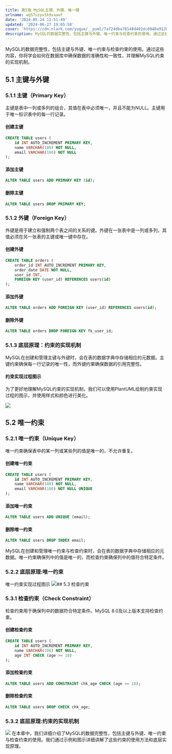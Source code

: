 ```yaml
---
title: 第5章 MySQL主键、外键、唯一键
urlname: wg57uzpv5k9xaawf
date: '2024-05-24 11:51:49'
updated: '2024-06-27 19:05:58'
cover: 'https://cdn.nlark.com/yuque/__puml/7a724dba78148d402dc8940a912054b2.svg'
description: MySQL的数据完整性，包括主键与外键、唯一约束与检查约束的使用。通过这些内容，你将学会如何在数据库中确保数据的准确性和一致性，并理解MySQL约束的实现机制。5.1 主键与外键5.1.1 主键（Primary Key）主键是表中一列或多列的组合，其值在表中必须唯一，并且不能为NULL。主键用...
---
```

MySQL的数据完整性，包括主键与外键、唯一约束与检查约束的使用。通过这些内容，你将学会如何在数据库中确保数据的准确性和一致性，并理解MySQL约束的实现机制。

## 5.1 主键与外键

### 5.1.1 主键（Primary Key）

主键是表中一列或多列的组合，其值在表中必须唯一，并且不能为NULL。主键用于唯一标识表中的每一行记录。

#### 创建主键

```sql
CREATE TABLE users (
    id INT AUTO_INCREMENT PRIMARY KEY,
    name VARCHAR(100) NOT NULL,
    email VARCHAR(100) NOT NULL
);
```

#### 添加主键

```sql
ALTER TABLE users ADD PRIMARY KEY (id);
```

#### 删除主键

```sql
ALTER TABLE users DROP PRIMARY KEY;
```

### 5.1.2 外键（Foreign Key）

外键是用于建立和强制两个表之间的关系的键。外键在一张表中是一列或多列，其值必须在另一张表的主键或唯一键中存在。

#### 创建外键

```sql
CREATE TABLE orders (
    order_id INT AUTO_INCREMENT PRIMARY KEY,
    order_date DATE NOT NULL,
    user_id INT,
    FOREIGN KEY (user_id) REFERENCES users(id)
);
```

#### 添加外键

```sql
ALTER TABLE orders ADD FOREIGN KEY (user_id) REFERENCES users(id);
```

#### 删除外键

```sql
ALTER TABLE orders DROP FOREIGN KEY fk_user_id;
```

### 5.1.3 底层原理：约束的实现机制

MySQL在创建和管理主键与外键时，会在表的数据字典中存储相应的元数据。主键约束确保每一行记录的唯一性，而外键约束确保数据的引用完整性。

#### 约束实现过程图示

为了更好地理解MySQL约束的实现机制，我们可以使用PlantUML绘制约束实现过程的图示，并使用样式和颜色进行美化。

![](https://oss1.aistar.cool/elog-offer-now/62fdc470dc7c1803e781f841f91b3549.svg)

## 5.2 唯一约束

### 5.2.1 唯一约束（Unique Key）

唯一约束确保表中的某一列或某些列的值是唯一的，不允许重复。

#### 创建唯一约束

```sql
CREATE TABLE users (
    id INT AUTO_INCREMENT PRIMARY KEY,
    name VARCHAR(100) NOT NULL,
    email VARCHAR(100) NOT NULL UNIQUE
);
```

#### 添加唯一约束

```sql
ALTER TABLE users ADD UNIQUE (email);
```

#### 删除唯一约束

```sql
ALTER TABLE users DROP INDEX email;
```


MySQL在创建和管理唯一约束与检查约束时，会在表的数据字典中存储相应的元数据。唯一约束确保列中的值是唯一的，而检查约束确保列中的值符合特定条件。
### 5.2.2 底层原理:唯一约束
唯一约束实现过程图示
![](https://oss1.aistar.cool/elog-offer-now/2af10631b8a8e3ec0ce802d939c9ca7d.svg)## 5.3 检查约束

### 5.3.1 检查约束（Check Constraint）

检查约束用于确保列中的数据符合特定条件。MySQL 8.0及以上版本支持检查约束。

#### 创建检查约束

```sql
CREATE TABLE users (
    id INT AUTO_INCREMENT PRIMARY KEY,
    name VARCHAR(100) NOT NULL,
    age INT CHECK (age >= 18)
);
```

#### 添加检查约束

```sql
ALTER TABLE users ADD CONSTRAINT chk_age CHECK (age >= 18);
```

#### 删除检查约束

```sql
ALTER TABLE users DROP CHECK chk_age;
```

### 5.3.2 底层原理:约束的实现机制

![](https://oss1.aistar.cool/elog-offer-now/d29e163676a3344bc97add3f0b685fe3.svg)
在本章中，我们详细介绍了MySQL的数据完整性，包括主键与外键、唯一约束与检查约束的使用。我们通过示例和图示详细讲解了这些约束的使用方法和底层实现原理。
